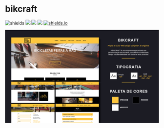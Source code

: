 # __bikcraft__


![shields](https://img.shields.io/github/forks/vitoralvesp/bikcraft?color=%23FEC63E&label=forks&style=for-the-badge)
<img src="https://img.shields.io/github/license/vitoralvesp/bikcraft?color=%23FEC63E&style=for-the-badge"/> 
<img src="https://img.shields.io/github/issues/vitoralvesp/bikcraft?color=%23FEC63E&style=for-the-badge"/> 
<img src="https://img.shields.io/github/stars/vitoralvesp/bikcraft?color=%23FEC63E&style=for-the-badge"/>
[![shields.io](https://img.shields.io/static/v1?label=MADE%20WITH&message=ADOBE%20XD&color=black&style=for-the-badge&logo=adobe-xd&override=black)](https://www.adobe.com/br/products/xd/details.html)

  
<img hidth="900" src="https://raw.githubusercontent.com/vitoralvesp/bikcraft/master/GitHub%20-%20bikcraft.png">
